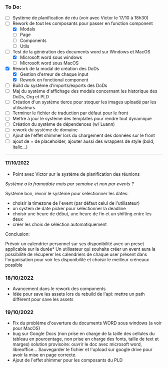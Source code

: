 ### To Do:

- [ ] Système de planification de réu (voir avec Victor le 17/10 à 18h30)
- [ ] Rework de tout les composants pour passer en function component
    - [x] Modals
    - [ ] Page
    - [ ] Components
    - [ ] Utils
- [ ] Test de la génération des documents word sur Windows et MacOS
    - [x] Microsoft word sous windows
    - [ ] Microsoft word sous MacOS
- [x] Rework de la modal de création des DoDs
     - [x] Gestion d'erreur de chaque input
     - [x] Rework en fonctional component
- [ ] Build du système d'imports/exports des DoDs
- [ ] Maj du système d'affichage des modals concernant les historique des DoDs, Org et PLD
- [ ] Création d'un systéme tierce pour stoquer les images uploadé par les utilisateurs
- [ ] Terminer le fichier de traduction par défaut pour le front
- [ ] Mettre à jour le système des templates pour rendre tout dynamique
- [ ] Création du système de dépendences (w/ Luann)
- [ ] rework du système de domaine
- [ ] Ajout de l'effet shimmer lors du chargement des données sur le front
- [ ] ajout de + de placeholder, ajouter aussi des wrappers de style (bold, italic...)
 
---

#### 17/10/2022

- Point avec Victor sur le système de planification des réunions

*Système a la framadate mais par semaine et non par events ?*

Système bon, revoir le systéme pour selectionner les dates:
- choisir la timezone de l'event (par défaut celui de l'utilisateur)
- un system de date picker pour selectionner la deadline
- choisir une heure de début, une heure de fin et un shifting entre les deux
- créer les choix de séléction automatiquement


Conclusion:

Prévoir un calendrier personnel sur ses disponibilité avec un preset applicable sur la durée*
Un utilisateur qui souhaite créer un event aura la possibilité de récuperer les calendriers de chaque user présent dans l'organisation pour voir les disponibilité et choisir le meilleur créneaux possible


### 18/10/2022

- Avancement dans le rework des components
- Idée pour save les assets lors du rebuild de l'api:
  mettre un path différent pour save les assets


### 19/10/2022

- Fix du probléme d'ouverture du documents WORD sous windows (a voir pour MacOS)
- bug sur Google Docs (non prise en charge de la taille des cellules du tableau en pourcentage, non prise en charge des fonts, taille de text et marges)
  solution provisoire: ouvrir le doc avec microsoft word, libreoffice... Sauvegarder le fichier et l'upload sur google drive pour avoir la mise en page correcte.
- Ajout de l'effet shimmer pour les composants du PLD